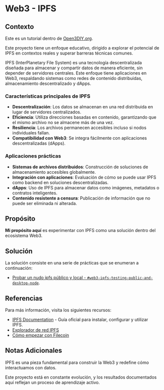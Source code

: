 # Web3 - IPFS

## Contexto

Este es un tutorial dentro de [Open3DIY.org](https://github.com/open3diy/org/blob/main/README.md).

Este proyecto tiene un enfoque educativo, dirigido a explorar el potencial de IPFS en contextos reales y superar barreras técnicas comunes. 

IPFS (InterPlanetary File System) es una tecnología descentralizada diseñada para almacenar y compartir datos de manera eficiente, sin depender de servidores centrales. Este enfoque tiene aplicaciones en Web3, respaldando sistemas como redes de contenido distribuidas, almacenamiento descentralizado y dApps. 

### Características principales de IPFS

- **Descentralización**: Los datos se almacenan en una red distribuida en lugar de servidores centralizados.
- **Eficiencia**: Utiliza direcciones basadas en contenido, garantizando que el mismo archivo no se almacene más de una vez.
- **Resiliencia**: Los archivos permanecen accesibles incluso si nodos individuales fallan.
- **Compatibilidad con Web3**: Se integra fácilmente con aplicaciones descentralizadas (dApps).

### Aplicaciones prácticas

- **Sistemas de archivos distribuidos**: Construcción de soluciones de almacenamiento accesibles globalmente.
- **Integración con aplicaciones**: Evaluación de cómo se puede usar IPFS como backend en soluciones descentralizadas.
- **dApps**: Uso de IPFS para almacenar datos como imágenes, metadatos o contratos inteligentes.
- **Contenido resistente a censura**: Publicación de información que no puede ser eliminada ni alterada.

## Propósito

**Mi propósito aquí** es experimentar con IPFS como una solución dentro del ecosistema Web3.  

## Solución

La solución consiste en una serie de prácticas que se enumeran a continuación:
- [Probar un nudo ipfs público y local - `#web3-ipfs-testing-public-and-desktop-node`](web3-ipfs-testing-public-and-desktop-node/README.md).


## Referencias

Para más información, visita los siguientes recursos:

- [IPFS Documentation](https://docs.ipfs.tech/) - Guía oficial para instalar, configurar y utilizar IPFS.
- [Explorador de red IPFS](https://explore.ipld.io/)
- [Cómo empezar con Filecoin](https://filecoin.io/)

## Notas Adicionales

IPFS es una pieza fundamental para construir la Web3 y redefine cómo interactuamos con datos.

Este proyecto está en constante evolución, y los resultados documentados aquí reflejan un proceso de aprendizaje activo.

